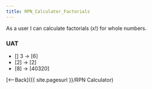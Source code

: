 ```yaml
---
title: RPN_Calculator_Factorials
---
```

As a user I can calculate factorials (x!) for whole numbers.

### UAT
* [] 3 <enter> <fac> -> [6]
* [2] <fac> -> [2]
* [8] <fac> -> [40320]

[<--Back]({{ site.pagesurl }}/RPN Calculator)